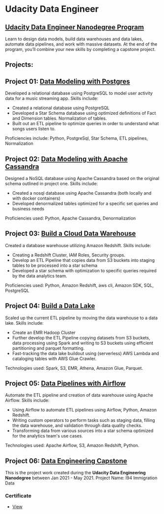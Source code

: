 # Udacity Data Engineer
## [Udacity Data Engineer Nanodegree Program](https://d20vrrgs8k4bvw.cloudfront.net/documents/en-US/Data+Engineering+Nanodegree+Program+Syllabus.pdf)

Learn to design data models, build data warehouses and data lakes, automate data pipelines, and work with massive datasets. At the end of the program, you’ll combine your new skills by completing a capstone project.

## Projects:

## Project 01: [Data Modeling with Postgres](./Project_01)

Developed a relational database using PostgreSQL to model user activity data for a music streaming app. Skills include:
* Created a relational database using PostgreSQL
* Developed a Star Schema database using optimized definitions of Fact and Dimension tables. Normalization of tables.
* Built out an ETL pipeline to optimize queries in order to understand what songs users listen to.

Proficiencies include: Python, PostgreSql, Star Schema, ETL pipelines, Normalization

## Project 02: [Data Modeling with Apache Cassandra](./Project_02)

Designed a NoSQL database using Apache Cassandra based on the original schema outlined in project one. Skills include:
* Created a nosql database using Apache Cassandra (both locally and with docker containers)
* Developed denormalized tables optimized for a specific set queries and business needs

Proficiencies used: Python, Apache Cassandra, Denormalization

## Project 03: [Build a Cloud Data Warehouse](./Project_03)

Created a database warehouse utilizing Amazon Redshift. Skills include:
* Creating a Redshift Cluster, IAM Roles, Security groups.
* Develop an ETL Pipeline that copies data from S3 buckets into staging tables to be processed into a star schema
* Developed a star schema with optimization to specific queries required by the data analytics team.

Proficiencies used: Python, Amazon Redshift, aws cli, Amazon SDK, SQL, PostgreSQL

## Project 04: [Build a Data Lake](./Project_04)

Scaled up the current ETL pipeline by moving the data warehouse to a data lake. Skills include:
* Create an EMR Hadoop Cluster
* Further develop the ETL Pipeline copying datasets from S3 buckets, data processing using Spark and writing to S3 buckets using efficient partitioning and parquet formatting.
* Fast-tracking the data lake buildout using (serverless) AWS Lambda and cataloging tables with AWS Glue Crawler.

Technologies used: Spark, S3, EMR, Athena, Amazon Glue, Parquet.

## Project 05: [Data Pipelines with Airflow](./Project_05)

Automate the ETL pipeline and creation of data warehouse using Apache Airflow. Skills include:
* Using Airflow to automate ETL pipelines using Airflow, Python, Amazon Redshift.
* Writing custom operators to perform tasks such as staging data, filling the data warehouse, and validation through data quality checks.
* Transforming data from various sources into a star schema optimized for the analytics team's use cases.

Technologies used: Apache Airflow, S3, Amazon Redshift, Python.

## Project 06: [Data Engineering Capstone](./Project_06)

This is the project work created during the  **Udacity Data Engineering Nanodegree** between Jan 2021 - May 2021.
Project Name: I94 Immigration Data

### Certificate

- [View](TBD)
